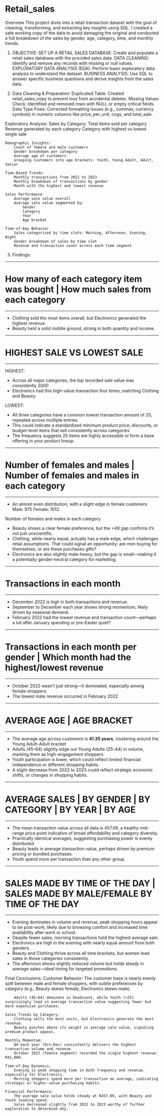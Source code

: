 # Retail_sales

Overview
This project dives into a retail transaction dataset with the goal of cleaning, transforming, and extracting key insights using SQL. I created a safe working copy of the data to avoid damaging the original and conducted a full breakdown of the sales by gender, age, category, time, and monthly trends.

1. OBJECTIVE:
	SET UP A RETAIL SALES DATABASE: Create and populate a retail sales database with the provided sales data.
	DATA CLEANING: Identify and remove any records with missing or null values.
	EXPLORATORY DATA ANALYSIS (EDA): Perform basic exploratory data analysis to understand the dataset.
	BUSINESS ANALYSIS: Use SQL to answer specific business questions and derive insights from the sales data.


2. Data Cleaning & Preparation:
	Duplicated Table: Created retail_sales_copy to prevent loss from accidental deletes.
	Missing Values Check: Identified and removed rows with NULL or empty critical fields.
	Data Type Fixes: Corrected formatting issues (e.g., commas, currency symbols) in numeric columns like price_per_unit, cogs, and total_sale.

Exploratory Analysis:
	Sales by Category:
		Total items sold per category
		Revenue generated by each category
		Category with highest vs lowest single sale

	Demographic Insights:
		Count of female and male customers
		Gender breakdown per category
		Average age of customers
		Grouping customers into age brackets: Youth, Young Adult, Adult, Senior

	Time-Based Trends:
		Monthly transactions from 2022 to 2023
		Monthly breakdown of transactions by gender
		Month with the highest and lowest revenue

	Sales Performance
		Average sale value overall
		Average sale value segmented by:
			Gender
			Category
			Year
			Age bracket

	Time-of-Day Behavior
		Sales categorized by time slots: Morning, Afternoon, Evening, Night
		Gender breakdown of sales by time slot
		Revenue and transaction count across each time segment

3. Findings:
--------------------------------------------------------------------------------------------
#	 How many of each category item was bought | How much sales from each category
--------------------------------------------------------------------------------------------
- Clothing sold the most items overall, but Electronics generated the highest revenue.
- Beauty held a solid middle ground, strong in both quantity and income.

-------------------------------------------------------------------------------------------
#	HIGHEST SALE VS LOWEST SALE
-------------------------------------------------------------------------------------------
HIGHEST:
- Across all major categories, the top recorded sale value was consistently 2000
- Electronics had this high-value transaction four times, matching Clothing and Beauty.

LOWEST:
- All three categories have a common lowest transaction amount of 25, repeated across multiple entries.
- This could indicate a standardized minimum product price, discounts, or budget-level items that sell consistently across categories
- The frequency suggests 25 items are highly accessible or form a base offering in your product lineup.


-------------------------------------------------------------------------------------------
#	Number of females and males | Number of females and males in each category
-------------------------------------------------------------------------------------------
- An almost even distribution, with a slight edge in female customers Male: 975 Female: 1012.

Number of females and males in each category
- Beauty shows a clear female preference, but the +49 gap confirms it’s not just unscientific.
- Clothing, while nearly equal, actually has a male edge, which challenges retail assumptions. That could signal an opportunity: are men buying for themselves, or are these purchases gifts?
- Electronics are also slightly male-heavy, but the gap is small—making it a potentially gender-neutral category for marketing.

-------------------------------------------------------------------------------------------
#	Transactions in each month
-------------------------------------------------------------------------------------------
- December 2022 is high in both transactions and revenue.
- September to December each year shows strong momentum, likely driven by seasonal demand.
- February 2022 had the lowest revenue and transaction count—perhaps a lull after January spending or pre-Easter quiet?

-------------------------------------------------------------------------------------------
#	Transactions in each month per gender | Which month had the highest/lowest revenue
-------------------------------------------------------------------------------------------
- October 2022 wasn’t just strong—it dominated, especially among female shoppers.
- The lowest male revenue occurred in February 2022

-------------------------------------------------------------------------------------------
#	AVERAGE AGE | AGE BRACKET
-------------------------------------------------------------------------------------------
- The average age across customers is **41.35 years**, clustering around the Young Adult–Adult bracket
- Adults (45–64) slightly edge out Young Adults (25–44) in volume, marking them as high-engagement shoppers.
- Youth participation is lower, which could reflect limited financial independence or different shopping habits.
- A slight decrease from 2022 to 2023 could reflect strategic economic shifts, or changes in shopping habits.

-------------------------------------------------------------------------------------------
#	AVERAGE SALES | BY GENDER | BY CATEGORY | BY YEAR |  BY AGE
-------------------------------------------------------------------------------------------
- The mean transaction value across all data is 457.09, a healthy mid-range price point indicative of broad affordability and category diversity.
- Practically identical averages, suggesting purchasing power is evenly distributed
- Beauty leads in average transaction value, perhaps driven by premium pricing or bundled purchases.
- Youth spend more per transaction than any other group.


-------------------------------------------------------------------------------------------
#	SALES MADE BY TIME OF THE DAY | SALES MADE BY MALE/FEMALE BY TIME OF THE DAY 
-------------------------------------------------------------------------------------------
- Evening dominates in volume and revenue, peak shopping hours appear to be post-work, likely due to browsing comfort and increased time availability after work or school.
- Despite fewer sales, morning transactions hold the highest average sale.
- Electronics are high in the evening with nearly equal amount from both genders.
- Beauty and Clothing thrive across all time brackets, but women lead sales in those categories consistently.
- The afternoon shows slightly reduced volume but holds steady in average sales—ideal timing for targeted promotions.


Final Conclusions:
	Customer Behavior:
		The customer base is nearly evenly split between male and female shoppers, with subtle preferences by category (e.g., Beauty skews female, Electronics skews male).

		Adults (45–64) dominate in headcount, while Youth (<25) surprisingly lead in average transaction value suggesting fewer but more expensive purchases.

	Sales Trends by Category:
		Clothing sells the most units, but Electronics generate the most revenue.
		Beauty punches above its weight in average sale value, signaling premium product appeal.

	Monthly Momentum:
		Q4 each year (Oct–Dec) consistently delivers the highest transaction volume and revenue.
		October 2022 (female segment) recorded the single highest revenue: R41,000.

	Time-of-Day Dynamics:
		Evening is peak shopping time in both frequency and revenue, especially for Electronics.
		Morning shoppers spend more per transaction on average, indicating strategic or higher-value purchasing habits.

	Financial Performance:
		The average sale value holds steady at R457.09, with Beauty and Youth leading spend.
		Sales decreased slightly from 2022 to 2023 worthy of further exploration to determine why.
